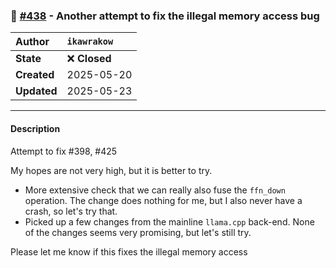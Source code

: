 ### 🐛 [#438](https://github.com/ikawrakow/ik_llama.cpp/pull/438) - Another attempt to fix the illegal memory access bug

| **Author** | `ikawrakow` |
| :--- | :--- |
| **State** | ❌ **Closed** |
| **Created** | 2025-05-20 |
| **Updated** | 2025-05-23 |

---

#### Description

Attempt to fix #398, #425

My hopes are not very high, but it is better to try.
* More extensive check that we can really also fuse the `ffn_down` operation. The change does nothing for me, but I also never have a crash, so let's try that.
* Picked up a few changes from the mainline `llama.cpp` back-end. None of the changes seems very promising, but let's still try.

Please let me know if this fixes the illegal memory access